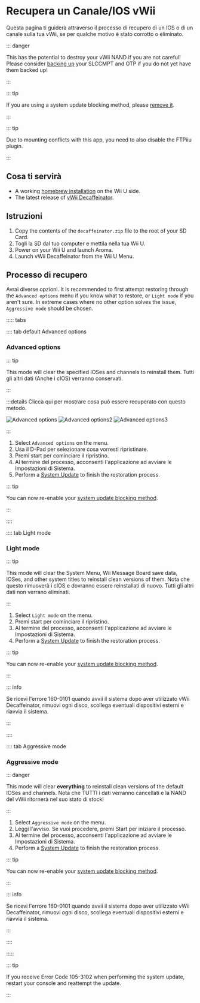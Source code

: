 # Recupera un Canale/IOS vWii

Questa pagina ti guiderà attraverso il processo di recupero di un IOS o di un canale sulla tua vWii, se per qualche motivo è stato corrotto o eliminato.

::: danger

This has the potential to destroy your vWii NAND if you are not careful! Please consider [backing up](aroma/nand-backup) your SLCCMPT and OTP if you do not yet have them backed up!

:::

::: tip

If you are using a system update blocking method, please [remove it](unblock-updates).

:::

::: tip

Due to mounting conflicts with this app, you need to also disable the FTPiiu plugin.

:::

## Cosa ti servirà

- A working [homebrew installation](index) on the Wii U side.
- The latest release of [vWii Decaffeinator](https://github.com/GaryOderNichts/vWii-Decaffeinator/releases).

## Istruzioni

1. Copy the contents of the `decaffeinator.zip` file to the root of your SD Card.
2. Togli la SD dal tuo computer e mettila nella tua Wii U.
3. Power on your Wii U and launch Aroma.
4. Launch vWii Decaffeinator from the Wii U Menu.

## Processo di recupero

Avrai diverse opzioni. It is recommended to first attempt restoring through the `Advanced options` menu if you know what to restore, or `Light mode` if you aren't sure. In extreme cases where no other option solves the issue, `Aggressive mode` should be chosen.

<!-- tabs:start -->

::::: tabs

:::: tab default Advanced options

### Advanced options

::: tip

This mode will clear the specified IOSes and channels to reinstall them. Tutti gli altri dati (Anche i cIOS) verranno conservati.

:::

:::details Clicca qui per mostrare cosa può essere recuperato con questo metodo.

![Advanced options](/files/Advanced-options.jpg)
![Advanced options2](/files/Advanced-options2.jpg)
![Advanced options3](/files/Advanced-options3.jpg)

:::

1. Select `Advanced options` on the menu.
2. Usa il D-Pad per selezionare cosa vorresti ripristinare.
3. Premi start per cominciare il ripristino.
4. Al termine del processo, acconsenti l'applicazione ad avviare le Impostazioni di Sistema.
5. Perform a [System Update](https://en-americas-support.nintendo.com/app/answers/detail/a_id/1136/~/how-to-perform-a-system-update) to finish the restoration process.

::: tip

You can now re-enable your [system update blocking method](block-updates).

:::

::::

:::: tab Light mode

### Light mode

::: tip

This mode will clear the System Menu, Wii Message Board save data, IOSes, and other system titles to reinstall clean versions of them. Nota che questo rimuoverà i cIOS e dovranno essere reinstallati di nuovo. Tutti gli altri dati non verrano eliminati.

:::

1. Select `Light mode` on the menu.
2. Premi start per cominciare il ripristino.
3. Al termine del processo, acconsenti l'applicazione ad avviare le Impostazioni di Sistema.
4. Perform a [System Update](https://en-americas-support.nintendo.com/app/answers/detail/a_id/1136/~/how-to-perform-a-system-update) to finish the restoration process.

::: tip

You can now re-enable your [system update blocking method](block-updates).

:::

::: info

Se ricevi l'errore 160-0101 quando avvii il sistema dopo aver utilizzato vWii Decaffeinator, rimuovi ogni disco, scollega eventuali dispositivi esterni e riavvia il sistema.

:::

::::

:::: tab Aggressive mode

### Aggressive mode

::: danger

This mode will clear **everything** to reinstall clean versions of the default IOSes and channels. Nota che TUTTI i dati verranno cancellati e la NAND del vWii ritornerà nel suo stato di stock!

:::

1. Select `Aggressive mode` on the menu.
2. Leggi l'avviso. Se vuoi procedere, premi Start per iniziare il processo.
3. Al termine del processo, acconsenti l'applicazione ad avviare le Impostazioni di Sistema.
4. Perform a [System Update](https://en-americas-support.nintendo.com/app/answers/detail/a_id/1136/~/how-to-perform-a-system-update) to finish the restoration process.

::: tip

You can now re-enable your [system update blocking method](block-updates).

:::

::: info

Se ricevi l'errore 160-0101 quando avvii il sistema dopo aver utilizzato vWii Decaffeinator, rimuovi ogni disco, scollega eventuali dispositivi esterni e riavvia il sistema.

:::

::::

:::::

::: tip

If you receive Error Code 105-3102 when performing the system update, restart your console and reattempt the update.

:::

